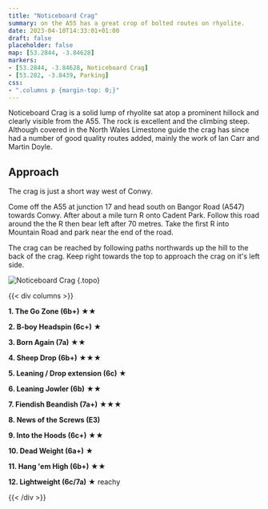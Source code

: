 ```yaml
---
title: "Noticeboard Crag"
summary: on the A55 has a great crop of bolted routes on rhyolite.
date: 2023-04-10T14:33:01+01:00
draft: false
placeholder: false
map: [53.2844, -3.84628]
markers:
- [53.2844, -3.84628, Noticeboard Crag]
- [53.282, -3.8439, Parking]
css:
- ".columns p {margin-top: 0;}"
---
```


Noticeboard Crag is a solid lump of rhyolite sat atop a prominent hillock and clearly visible from the A55. The rock is excellent and the climbing steep. Although covered in the North Wales Limestone guide the crag has since had a number of good quality routes added, mainly the work of Ian Carr and Martin Doyle.


## Approach

The crag is just a short way west of Conwy. 

Come off the A55 at junction 17 and head south on Bangor Road (A547) towards Conwy. After about a mile turn R onto Cadent Park. Follow this road around the the R then bear left after 70 metres. Take the first R into Mountain Road and park near the end of the road. 

The crag can be reached by following paths northwards up the hill to the back of the crag. Keep right towards the top to approach the crag on it's left side.



![Noticeboard Crag](/img/north-wales/north-wales-coast/noticeboard-crag.jpg)
{.topo}

{{< div columns >}}

**1. The Go Zone (6b+)** &starf;&starf;

**2. B-boy Headspin (6c+)** &starf;

**3. Born Again (7a)** &starf;&starf;

**4. Sheep Drop (6b+)** &starf;&starf;&starf;

**5. Leaning / Drop extension (6c)** &starf;

**6. Leaning Jowler (6b)** &starf;&starf;

**7. Fiendish Beandish (7a+)** &starf;&starf;&starf;

**8. News of the Screws (E3)** 

**9. Into the Hoods (6c+)** &starf;&starf;

**10. Dead Weight (6a+)** &starf;

**11. Hang 'em High (6b+)** &starf;&starf;

**12. Lightweight (6c/7a)** &starf; reachy

{{< /div >}}